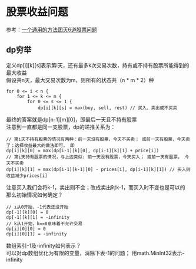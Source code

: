# 股票收益问题

参考：[一个通用的方法团灭6道股票问题](https://leetcode-cn.com/problems/best-time-to-buy-and-sell-stock-iii/solution/yi-ge-tong-yong-fang-fa-tuan-mie-6-dao-gu-piao-wen/)

## dp穷举
定义dp[i][k][s]表示第i天，还有最多k次交易次数，持有或不持有股票所能得到的最大收益<br>
假设共n天，最大交易次数为m，则所有的状态共（n * m * 2）种
```
for 0 <= i < n {
    for 1 <= k <= m {
        for 0 <= s <= 1 {
            dp[i][k][s] = max(buy, sell, rest) // 买入、卖出或不买卖
```
最终的答案就是dp[n-1][m][0]，即最后一天且不持有股票<br>
注意到一直都是同一支股票，dp的递推关系为：
```
// 第i天不持有股票的情况有两种：前一天没有股票，今天不买卖； 或前一天有股票，今天卖了；选择收益最大的做法即可， 即
dp[i][k][0] = max(dp[i-1][k][0], dp[i-1][k][1] + price[i])
// 第i天持有股票的情况，与上边类似: 前一天没有股票，今天买入； 或前一天有股票， 今天不买卖
dp[i][k][1] = max(dp[i-1][k-1][0] - prices[i], dp[i-1][k][1]) // 买入则收益减少prices[i]
```
注意买入我们会将k-1，卖出则不会；改成卖出时k-1，而买入时不变也是可以的<br>
那么初始情况如何确定？
```
// i从0开始，-1代表还没开始
dp[-1][k][0] = 0 
dp[-1][k][1] = -infinity
// k从1开始，k==0意味着不允许交易
dp[i][0][0] = 0
dp[i][0][1] = -infinity
```
数组索引-1及-infinity如何表示？<br>
可以对dp数组优化为有限的变量，消除下表-1的问题； 用math.MinInt32表示-infinity